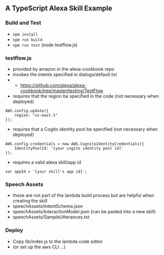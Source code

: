 ## A TypeScript Alexa Skill Example

### Build and Test
- `npm install`
- `npm run build`
- `npm run test` (node testflow.js)

### testflow.js
- provided by amazon in the alexa-cookbook repo
- invokes the intents specified in dialogs/default.txt
- - https://github.com/alexa/alexa-cookbook/tree/master/testing/TestFlow
- requires that the region be specified in the code (not necessary when deployed)
```
AWS.config.update({
    region: "us-east-1"
});
```
- requires that a Cogito identity pool be specified (not necessary when deployed)
```
AWS.config.credentials = new AWS.CognitoIdentityCredentials({
    IdentityPoolId: '[your cogito identity pool id]'
});
```
- requires a valid alexa skill/app id
```
var appId = '[your skill's app id]';
```

### Speech Assets
- these are not part of the lambda build process but are helpful when creating the skill
- speechAssets/IntentSchema.json
- speechAssets/InteractionModel.json (can be pasted into a new skill)
- speechAssets/SampleUtterances.txt

### Deploy
- Copy lib/index.js to the lambda code editor
- (or set up the aws CLI ...)
